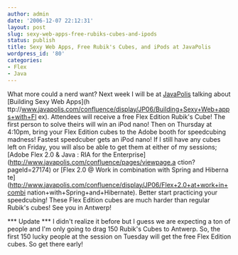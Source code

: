 ```yaml
---
author: admin
date: '2006-12-07 22:12:31'
layout: post
slug: sexy-web-apps-free-rubiks-cubes-and-ipods
status: publish
title: Sexy Web Apps, Free Rubik's Cubes, and iPods at JavaPolis
wordpress_id: '80'
categories:
- Flex
- Java
---
```


What more could a nerd want? Next week I will be at
[JavaPolis](http://www.javapolis.com) talking about [Building Sexy Web Apps](h
ttp://www.javapolis.com/confluence/display/JP06/Building+Sexy+Web+apps+with+Fl
ex). Attendees will receive a free Flex Edition Rubik's Cube! The first person
to solve theirs will win an iPod nano! Then on Thursday at 4:10pm, bring your
Flex Edition cubes to the Adobe booth for speedcubing madness! Fastest
speedcuber gets an iPod nano! If I still have any cubes left on Friday, you
will also be able to get them at either of my sessions; [Adobe Flex 2.0 & Java
: RIA for the Enterprise](http://www.javapolis.com/confluence/pages/viewpage.a
ction?pageId=27174) or [Flex 2.0 @ Work in combination with Spring and Hiberna
te](http://www.javapolis.com/confluence/display/JP06/Flex+2.0+at+work+in+combi
nation+with+Spring+and+Hibernate). Better start practicing your speedcubing!
These Flex Edition cubes are much harder than regular Rubik's cubes! See you
in Antwerp!

*** Update *** I didn't realize it before but I guess we are expecting a ton of people and I'm only going to drag 150 Rubik's Cubes to Antwerp. So, the first 150 lucky people at the session on Tuesday will get the free Flex Edition cubes. So get there early!

